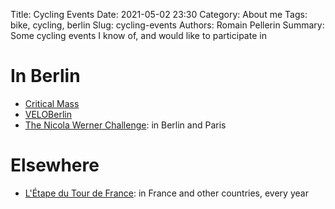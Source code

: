 Title: Cycling Events
Date: 2021-05-02 23:30
Category: About me
Tags: bike, cycling, berlin
Slug: cycling-events
Authors: Romain Pellerin
Summary: Some cycling events I know of, and would like to participate in

# In Berlin

- [Critical Mass](https://criticalmass.berlin/)
- [VELOBerlin](https://velofestivals.com/veloberlin/)
- [The Nicola Werner Challenge](https://www.nicolawernerchallenge.org/): in Berlin and Paris

# Elsewhere

- [L'Étape du Tour de France](https://www.letapebyletourdefrance.com/): in France and other countries, every year
